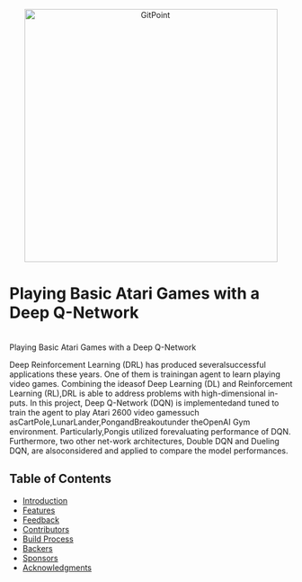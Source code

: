 <p align="center">
  <a href="https://gitpoint.co/">
    <img alt="GitPoint" title="GitPoint" src="https://media.giphy.com/media/Hdgun57CnAvQs/giphy.gif" width="450">
  </a>
</p>

<h1 align="Left"> Playing Basic Atari Games with a Deep Q-Network </h1> <br>
Playing Basic Atari Games with a Deep Q-Network


Deep  Reinforcement  Learning  (DRL)  has  produced  severalsuccessful applications these years.  One of them is trainingan agent to learn playing video games.  Combining the ideasof  Deep  Learning  (DL)  and  Reinforcement  Learning  (RL),DRL is able to address problems with high-dimensional in-puts. In this project, Deep Q-Network (DQN) is implementedand tuned to train the agent to play Atari 2600 video gamessuch asCartPole,LunarLander,PongandBreakoutunder theOpenAI Gym environment.  Particularly,Pongis utilized forevaluating performance of DQN. Furthermore, two other net-work architectures, Double DQN and Dueling DQN, are alsoconsidered and applied to compare the model performances.


## Table of Contents

- [Introduction](#introduction)
- [Features](#features)
- [Feedback](#feedback)
- [Contributors](#contributors)
- [Build Process](#build-process)
- [Backers](#backers-)
- [Sponsors](#sponsors-)
- [Acknowledgments](#acknowledgments)
